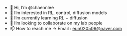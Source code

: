 - 👋 Hi, I’m @chaennlee
- 👀 I’m interested in RL, control, diffusion models
- 🌱 I’m currently learning RL + diffusion
- 💞️ I’m looking to collaborate on my lab people
- 📫 How to reach me -> Email : eun020509@naver.com

